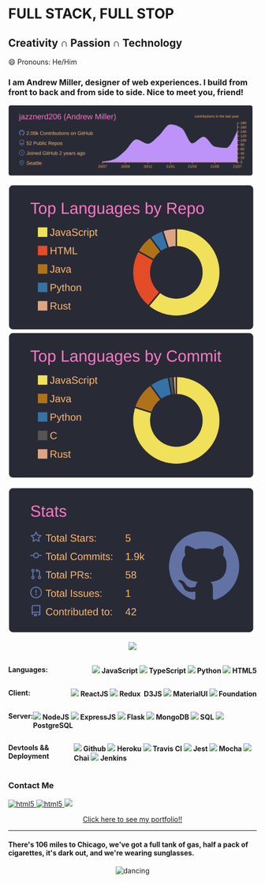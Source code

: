 # FULL STACK, FULL STOP
## Creativity  ∩  Passion  ∩  Technology
😄 Pronouns: He/Him


<p align="center">
  <h3 display: flex; justify-content: center; margin: 0px 50px; padding: 0; font-family:"monospace">
    I am Andrew Miller, designer of web experiences. I build from front to back and from side to side. Nice to meet you, friend!
  </h3>
</p>

<p align="center">
  <img src="https://raw.githubusercontent.com/jazznerd206/Cards/master/profile-summary-card-output/dracula/0-profile-details.svg"></img>
</p>
<p align="center">
  <img src="https://raw.githubusercontent.com/jazznerd206/Cards/master/profile-summary-card-output/dracula/1-repos-per-language.svg"></img>
  <img src="https://raw.githubusercontent.com/jazznerd206/Cards/master/profile-summary-card-output/dracula/2-most-commit-language.svg"></img>
</p>
<p align="center">
  <img src="https://raw.githubusercontent.com/jazznerd206/Cards/master/profile-summary-card-output/dracula/3-stats.svg"></img>
</p>


<p align="center">
  <img src="https://github-profile-trophy.vercel.app/?username=jazznerd206"></img>
</p>

<h4 style="display: flex; justify-content: space-between; margin: 0; padding: 0; font-family:"monospace">
<p>Languages: </p>
<p>
<img src="https://www.vectorlogo.zone/logos/javascript/javascript-icon.svg" /> JavaScript
<img src="https://www.vectorlogo.zone/logos/typescriptlang/typescriptlang-icon.svg" /> TypeScript
<img src="https://www.vectorlogo.zone/logos/python/python-icon.svg" /> Python
<img src="https://www.vectorlogo.zone/logos/w3_html5/w3_html5-icon.svg" /> HTML5
</p>
</h4>
<h4 style="display: flex; justify-content: space-between; margin: 0; padding: 0;">
<p>Client: </p>
<p>
<img src="https://www.vectorlogo.zone/logos/reactjs/reactjs-icon.svg" /> ReactJS
<img src="https://api.iconify.design/logos-redux.svg?height=50" /> Redux
<img sc="https://api.iconify.design/logos:d3.svg?height=50" /> D3JS
<img src="https://api.iconify.design/logos:material-ui.svg?height=50" /> MaterialUI
<img src="https://api.iconify.design/foundation:social-zurb.svg?height=50" /> Foundation
</p>
</h4>
<h4 style="display: flex; justify-content: space-between; margin: 0; padding: 0;">
<p>Server: </p>
<p>
<img src="https://www.vectorlogo.zone/logos/nodejs/nodejs-icon.svg" /> NodeJS
<img src="https://www.vectorlogo.zone/logos/expressjs/expressjs-icon.svg" /> ExpressJS
<img src="https://www.vectorlogo.zone/logos/pocoo_flask/pocoo_flask-icon.svg" /> Flask
<img src="https://www.vectorlogo.zone/logos/mongodb/mongodb-icon.svg" /> MongoDB
<img src="https://www.vectorlogo.zone/logos/mysql/mysql-icon.svg" /> SQL
<img src="https://www.vectorlogo.zone/logos/postgresql/postgresql-icon.svg" /> PostgreSQL
</p>
</h4>
<h4 style="display: flex; justify-content: space-between; margin: 0; padding: 0;">
<p>Devtools && Deployment </p>
<p>
<img src="https://www.vectorlogo.zone/logos/git-scm/git-scm-icon.svg" /> Github
<img src="https://www.vectorlogo.zone/logos/heroku/heroku-icon.svg" /> Heroku
<img src="https://www.vectorlogo.zone/logos/travis-ci/travis-ci-icon.svg" /> Travis CI
<img src="https://www.vectorlogo.zone/logos/jestjsio/jestjsio-icon.svg" /> Jest
<img src="https://www.vectorlogo.zone/logos/mochajs/mochajs-icon.svg" /> Mocha
<img src="https://www.vectorlogo.zone/logos/chaijs/chaijs-icon.svg" /> Chai
<img src="https://www.vectorlogo.zone/logos/jenkins/jenkins-icon.svg" /> Jenkins
</p>
</h4>

<p>
<h3> Contact Me </h3>
<a href="https://www.linkedin.com/in/andrew-miller-113a1a195/" target="_blank"> <img src="https://www.vectorlogo.zone/logos/linkedin/linkedin-icon.svg" alt="html5" width="40" height="40"/>
<a href="https://www.instagram.com/206alm/" target="_blank"> <img src="https://www.vectorlogo.zone/logos/instagram/instagram-icon.svg" alt="html5" width="40" height="40"/>
<a href="mailto:206alm@gmail.com" target="_blank"><img src="https://img.shields.io/badge/-c14438?style=plastic&logo=Gmail&logoColor=white" />
</p>
  
<p align="center">
  <a href="https://andrewmiller.fun" target="_blank">Click here to see my portfolio!!</a>
</p>


<hr>
  

<p align="center">
  <h4>There's 106 miles to Chicago, we've got a full tank of gas, half a pack of cigarettes, it's dark out, and we're wearing sunglasses.</h4>
</p>
<p align="center">
  <img src="https://media.giphy.com/media/CwMKejp4V6Z1K/giphy.gif" alt="dancing"/>
</p>
